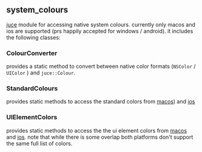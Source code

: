 ## system_colours
[juce](https://github.com/WeAreROLI/JUCE) module for accessing native system colours. currently only macos and ios
are supported (prs happily accepted for windows / android). it includes the
following classes:

### ColourConverter
provides a static method to convert between native color formats (`NSColor` / `UIColor` )
and `juce::Colour`.

### StandardColours
provides static methods to access the standard colors from
[macos](https://developer.apple.com/documentation/appkit/nscolor/standard_colors?language=objc))
and [ios](https://developer.apple.com/documentation/uikit/uicolor/standard_colors?language=objc)

### UIElementColors
provides static methods to access the the ui element colors from
[macos](https://developer.apple.com/documentation/appkit/nscolor/ui_element_colors?language=objc)
and
[ios](https://developer.apple.com/documentation/uikit/uicolor/ui_element_colors?language=objc).
note that while there is some overlap both platforms don't support the same
full list of colors.



